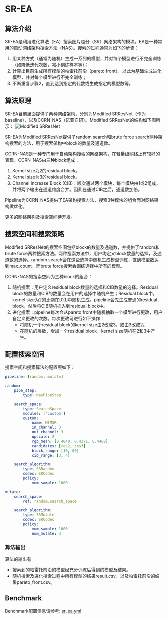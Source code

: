 # SR-EA

## 算法介绍

SR-EA是利用进化算法（EA）搜索图片超分（SR）网络架构的模块。EA是一种常用的自动网络架构搜索方法（NAS）。搜索的过程通常为如下的步骤：

1. 用某种方式（通常为随机）生成一系列的模型，并对每个模型进行不完全训练（如降低迭代次数，减小训练样本等）；
2. 计算出目前生成所有模型的帕雷托前沿（pareto front），以此为基础生成进化模型，并对每个模型进行不完全训练；
3. 不断重复步骤2，直到达到指定的代数或生成指定的模型数等。

## 算法原理

SR-EA目前里面提供了两种网络架构，分别为Modified SRResNet（作为baseline），以及CCRN-NAS（诺亚自研）。Modified SRResNet的结构如下图所示：
![Modified SRResNet](images/sr_ea_SRResNet.png)

SR-EA为Modified SRResNet提供了random search和brute force search两种架构搜索的方法，用于搜索架构中block的数量及通道数。

CCRN-NAS是一种专门用于自动架构搜索的网络架构，在轻量级网络上有较好的表现。CCRN-NAS由三种block组成：

1. Kernel size为2的residual block。
2. Kernel size为3的residual block。
3. Channel Increase Block (CIB)：顺次通过两个模块，每个模块由1或2组成，并将两个输出在通道维度合并。因此在通过CIB之后，通道数加倍。

Pipeline为CCRN-NAS提供了EA架构搜索方法，搜索3种模块的组合而对网络架构做优化。

更多的网络架构及搜索空间待开发。

## 搜索空间和搜索策略

Modified SRResNet的搜索空间包括block的数量及通道数，并提供了random和brute force两种搜索方法。两种搜索方法中，用户均定义block数量的选择，及通道数的选择。random search会在这些选择中随机生成模型训练，直到模型数达到max_count，而brute force搜索会训练选择中所有的模型。

CCRN-NAS的搜索空间为三种block的组合：

1. 随机搜索：用户定义residual block数量的选择和CIB数量的选择。Residual block的数量和CIB的数量会在用户的选择中随机产生；Residual block中，kernel size为2的比例在[0,1]中随机生成。pipeline会先生成普通的residual block，然后将CIB随机插入到residual block中。
2. 进化搜索：pipeline每次会从pareto front中随机抽取一个模型进行更改，用户自定义更改的次数。每次更改可进行如下操作：
   - 将随机一个residual block的kernel size由2改成3，或由3改成2。
   - 在随机的层数，增加一个residual block，kernel size随机在2和3中产生。

## 配置搜索空间

搜索空间和搜索算法的配置项如下：

```yaml
pipeline: [random, mutate]

random:
    pipe_step:
        type: NasPipeStep

    search_space:
        type: SearchSpace
        modules: ['custom']
        custom:
            name: MtMSR
            in_channel: 3
            out_channel: 3
            upscale: 2
            rgb_mean: [0.4040, 0.4371, 0.4488]
            candidates: [res2, res3]
            block_range: [10, 80]
            cib_range: [3, 4]

    search_algorithm:
        type: SRRandom
        codec: SRCodec
        policy:
            mum_sample: 1000

mutate:
    search_space:
        ref: random.search_space

    search_algorithm:
        type: SRMutate
        codec: SRCodec
        policy:
            mum_sample: 1000
            num_mutate: 3
```

### 算法输出

算法的输出有

- 搜索到的帕雷托前沿的模型经充分训练后得到的模型及结果。
- 随机搜索及进化搜索过程中所有模型的结果result.csv，以及帕雷托前沿的结果pareto_front.csv。

## Benchmark

Benchmark配置信息请参考: [sr_ea.yml](https://github.com/huawei-noah/vega/tree/master/benchmark/algs/nas/sr_ea.yml)
